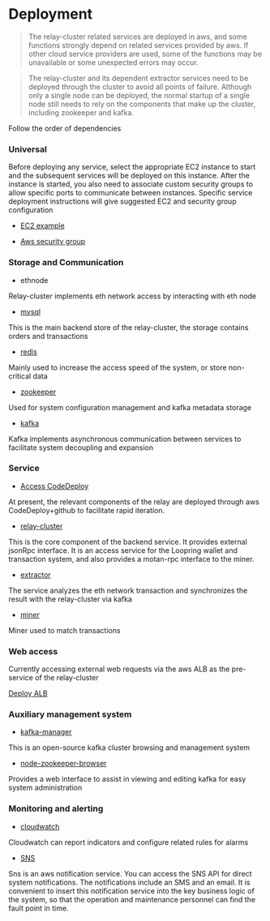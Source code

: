 # Deployment
> The relay-cluster related services are deployed in aws, and some functions strongly depend on related services provided by aws. If other cloud service providers are used, some of the functions may be unavailable or some unexpected errors may occur.

> The relay-cluster and its dependent extractor services need to be deployed through the cluster to avoid all points of failure. Although only a single node can be deployed, the normal startup of a single node still needs to rely on the components that make up the cluster, including zookeeper and kafka.

Follow the order of dependencies
### Universal
Before deploying any service, select the appropriate EC2 instance to start and the subsequent services will be deployed on this instance. After the instance is started, you also need to associate custom security groups to allow specific ports to communicate between instances. Specific service deployment instructions will give suggested EC2 and security group configuration

* [EC2 example](new_ec2.md)

* [Aws security group](security_group.md)
### Storage and Communication
* ethnode

Relay-cluster implements eth network access by interacting with eth node
* [mysql](deploy_mysql.md)

This is the main backend store of the relay-cluster, the storage contains orders and transactions

* [redis](deploy_redis.md)

Mainly used to increase the access speed of the system, or store non-critical data
* [zookeeper](deploy_zookeeper.md)

Used for system configuration management and kafka metadata storage
* [kafka](deploy_kafka.md)

Kafka implements asynchronous communication between services to facilitate system decoupling and expansion

### Service
* [Access CodeDeploy](codedeploy.md)

At present, the relevant components of the relay are deployed through aws CodeDeploy+github to facilitate rapid iteration.

* [relay-cluster](deploy_relay_cluster.md)

This is the core component of the backend service. It provides external jsonRpc interface. It is an access service for the Loopring wallet and transaction system, and also provides a motan-rpc interface to the miner.

* [extractor](deploy_extractor.md)

The service analyzes the eth network transaction and synchronizes the result with the relay-cluster via kafka

* [miner](deploy_miner.md)

Miner used to match transactions

### Web access
Currently accessing external web requests via the aws ALB as the pre-service of the relay-cluster

[Deploy ALB](deploy_alb.md)

### Auxiliary management system
* [kafka-manager](deploy_kafka_manager.md)

This is an open-source kafka cluster browsing and management system

* [node-zookeeper-browser](deploy_zk_browser.md)

Provides a web interface to assist in viewing and editing kafka for easy system administration

### Monitoring and alerting
* [cloudwatch](cloudwatch.md)

Cloudwatch can report indicators and configure related rules for alarms
* [SNS](sns.md)

Sns is an aws notification service. You can access the SNS API for direct system notifications. The notifications include an SMS and an email. It is convenient to insert this notification service into the key business logic of the system, so that the operation and maintenance personnel can find the fault point in time.